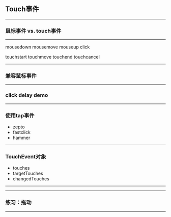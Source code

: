 ## Touch事件

---

### 鼠标事件 vs. touch事件

---

mousedown
mousemove
mouseup
click

touchstart
touchmove
touchend
touchcancel

---

### 兼容鼠标事件

---

### click delay demo

---

### 使用tap事件

* zepto
* fastclick
* hammer

---

### TouchEvent对象

* touches
* targetTouches
* changedTouches

---



---

### 练习：拖动

---
